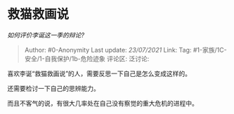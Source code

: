 # 救猫救画说
*如何评价李诞这一季的辩论?*

> Author: #0-Anonymity
> Last update: *23/07/2021*
> Link:
> Tag: #1-家族/1C-安全/1-自我保护/1b-危险迹象
> 评论区:
> 泛讨论:

喜欢李诞“救猫救画说”的人，需要反思一下自己是怎么变成这样的。

还需要检讨一下自己的思辨能力。

而且不客气的说，有很大几率处在自己没有察觉的重大危机的进程中。
